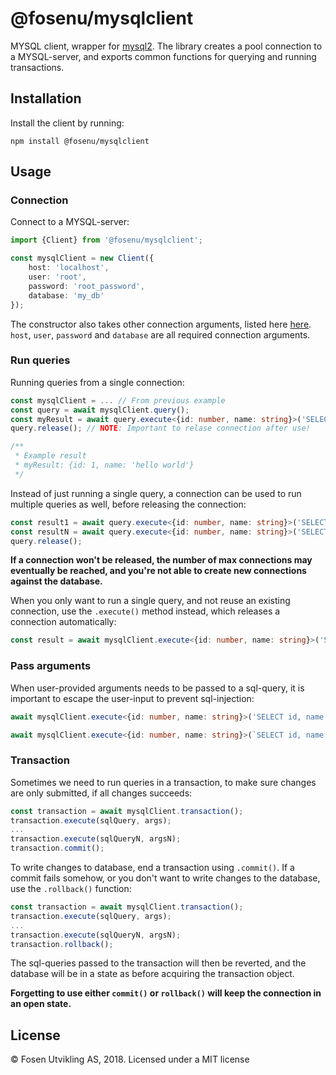 # @fosenu/mysqlclient

MYSQL client, wrapper for [mysql2](https://github.com/sidorares/node-mysql2). The library creates a pool connection to a MYSQL-server, and exports common functions for querying and running transactions.

## Installation

Install the client by running:

    npm install @fosenu/mysqlclient

## Usage

### Connection
Connect to a MYSQL-server:

```ts
import {Client} from '@fosenu/mysqlclient';

const mysqlClient = new Client({
    host: 'localhost',
    user: 'root',
    password: 'root_password',
    database: 'my_db'
});
```

The constructor also takes other connection arguments, listed here [here](https://github.com/sidorares/node-mysql2/blob/master/lib/connection_config.js#L12). `host`, `user`, `password` and `database` are all required connection arguments.

### Run queries

Running queries from a single connection:

```ts
const mysqlClient = ... // From previous example
const query = await mysqlClient.query();
const myResult = await query.execute<{id: number, name: string}>('SELECT id, name from myTable');
query.release(); // NOTE: Important to relase connection after use!

/**
 * Example result
 * myResult: {id: 1, name: 'hello world'}
 */
```

Instead of just running a single query, a connection can be used to run multiple queries as well, before releasing the connection:

```ts
const result1 = await query.execute<{id: number, name: string}>('SELECT id, name from myTable');
const resultN = await query.execute<{id: number, name: string}>('SELECT id, name from myTable');
query.release();
```

__If a connection won't be released, the number of max connections may eventually be reached, and you're not able to create new connections against the database.__

When you only want to run a single query, and not reuse an existing connection, use the `.execute()` method instead, which releases a connection automatically:

```ts
const result = await mysqlClient.execute<{id: number, name: string}>('SELECT id, name from myTable');
```

### Pass arguments

When user-provided arguments needs to be passed to a sql-query, it is important to escape the user-input to prevent sql-injection:

```ts
await mysqlClient.execute<{id: number, name: string}>('SELECT id, name from myTable WHERE id = ?', [myArgument]);
```

```ts
await mysqlClient.execute<{id: number, name: string}>(`SELECT id, name from myTable WHERE id = ${Client.escape(myArgument)}`);
```

### Transaction

Sometimes we need to run queries in a transaction, to make sure changes are only submitted, if all changes succeeds:

```ts
const transaction = await mysqlClient.transaction();
transaction.execute(sqlQuery, args);
...
transaction.execute(sqlQueryN, argsN);
transaction.commit();
```

To write changes to database, end a transaction using `.commit()`. If a commit fails somehow, or you don't want to write changes to the database, use the `.rollback()` function:

```ts
const transaction = await mysqlClient.transaction();
transaction.execute(sqlQuery, args);
...
transaction.execute(sqlQueryN, argsN);
transaction.rollback();
```

The sql-queries passed to the transaction will then be reverted, and the database will be in a state as before acquiring the transaction object.

__Forgetting to use either `commit()` or `rollback()` will keep the connection in an open state.__

## License

© Fosen Utvikling AS, 2018. Licensed under a MIT license